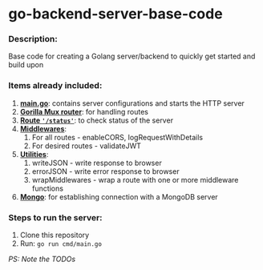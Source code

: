 # go-backend-server-base-code
### Description:
Base code for creating a Golang server/backend to quickly get started and build upon

### Items already included:
1. [**main.go**](https://github.com/ABHINAV-SUREKA/go-backend-server-base-code/blob/main/cmd/main.go#L9): contains server configurations and starts the HTTP server
2. [**Gorilla Mux router**](https://github.com/ABHINAV-SUREKA/go-backend-server-base-code/blob/main/internal/app/routes.go#L11): for handling routes
3. [**Route `'/status'`**](https://github.com/ABHINAV-SUREKA/go-backend-server-base-code/blob/main/internal/app/routes.go#L13): to check status of the server
4. [**Middlewares**](https://github.com/ABHINAV-SUREKA/go-backend-server-base-code/blob/main/internal/app/middleware.go):
   1. For all routes - enableCORS, logRequestWithDetails
   2. For desired routes - validateJWT
5. [**Utilities**](https://github.com/ABHINAV-SUREKA/go-backend-server-base-code/blob/main/internal/app/utilities.go):
   1. writeJSON - write response to browser
   2. errorJSON - write error response to browser
   3. wrapMiddlewares - wrap a route with one or more middleware functions
6. [**Mongo**](https://github.com/ABHINAV-SUREKA/go-backend-server-base-code/blob/main/internal/app/mongo.go): for establishing connection with a MongoDB server


### Steps to run the server:
1. Clone this repository
2. Run: `go run cmd/main.go`

_PS: Note the TODOs_
